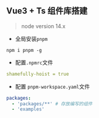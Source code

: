 ## Vue3 + Ts 组件库搭建

> node version 14.x

- 全局安装`pnpm`
```shell
npm i pnpm -g
```

- 配置`.npmrc`文件
```yaml
shamefully-hoist = true
```

- 配置 `pnpm-workspace.yaml`文件
```yaml
packages:
  - 'packages/**' # 存放编写的组件
  - 'examples'

```